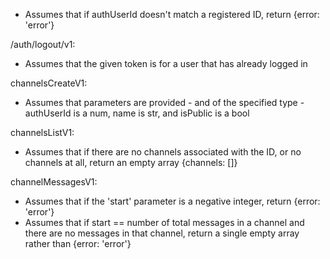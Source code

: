- Assumes that if authUserId doesn't match a registered ID, return {error: 'error'}

/auth/logout/v1:
- Assumes that the given token is for a user that has already logged in

channelsCreateV1: 
- Assumes that parameters are provided - and of the specified type - authUserId is a num, name is str, and isPublic is a bool

channelsListV1: 
- Assumes that if there are no channels associated with the ID, or no channels at all, return an empty array {channels: []}

channelMessagesV1:
- Assumes that if the 'start' parameter is a negative integer, return {error: 'error'}
- Assumes that if start == number of total messages in a channel and there are no messages in that channel, return a single empty array rather than {error: 'error'}
